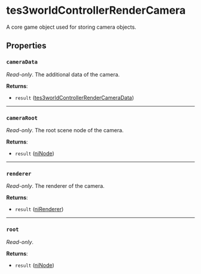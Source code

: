 # tes3worldControllerRenderCamera
<div class="search_terms" style="display: none">tes3worldcontrollerrendercamera, worldcontrollerrendercamera</div>

<!---
	This file is autogenerated. Do not edit this file manually. Your changes will be ignored.
	More information: https://github.com/MWSE/MWSE/tree/master/docs
-->

A core game object used for storing camera objects.

## Properties

### `cameraData`
<div class="search_terms" style="display: none">cameradata</div>

*Read-only*. The additional data of the camera.

**Returns**:

* `result` ([tes3worldControllerRenderCameraData](../../types/tes3worldControllerRenderCameraData))

***

### `cameraRoot`
<div class="search_terms" style="display: none">cameraroot</div>

*Read-only*. The root scene node of the camera.

**Returns**:

* `result` ([niNode](../../types/niNode))

***

### `renderer`
<div class="search_terms" style="display: none">renderer</div>

*Read-only*. The renderer of the camera.

**Returns**:

* `result` ([niRenderer](../../types/niRenderer))

***

### `root`
<div class="search_terms" style="display: none">root</div>

*Read-only*. 

**Returns**:

* `result` ([niNode](../../types/niNode))

